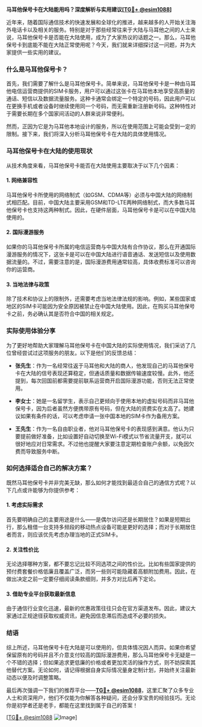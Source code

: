 **马耳他保号卡在大陆能用吗？深度解析与实用建议[[TG💪+ @esim1088](https://t.me/s/esim1088)]**

近年来，随着国际通信技术的快速发展和全球化的推进，越来越多的人开始关注海外电话卡以及相关的服务。特别是对于那些经常往来于大陆与马耳他之间的人士来说，马耳他保号卡是否能在大陆使用，成为了大家热议的话题之一。那么，马耳他保号卡到底能不能在大陆正常使用呢？今天，我们就来详细探讨这一问题，并为大家提供一些实用的建议。

### 什么是马耳他保号卡？

首先，我们需要了解什么是马耳他保号卡。简单来说，马耳他保号卡是一种由马耳他电信运营商提供的SIM卡服务，用户可以通过这张卡在马耳他本地享受高质量的通话、短信以及数据流量服务。这种卡通常会绑定一个特定的号码，因此用户可以在更换手机或者设备时继续使用同一个号码，而无需重新注册新号码。这种特性对于需要长期在多个国家间活动的人群来说非常便利。

然而，正因为它是为马耳他本地设计的服务，所以在使用范围上可能会受到一定的限制。接下来，我们将深入分析马耳他保号卡在大陆的具体使用情况。

### 马耳他保号卡在大陆的使用现状

从技术角度来看，马耳他保号卡能否在大陆使用主要取决于以下几个因素：

#### 1. 网络兼容性
马耳他保号卡所使用的网络制式（如GSM、CDMA等）必须与中国大陆的网络制式相匹配。目前，中国大陆主要采用GSM和TD-LTE两种网络制式，而大多数马耳他保号卡也支持这两种制式。因此，在硬件层面，马耳他保号卡是可以在中国大陆使用的。

#### 2. 国际漫游服务
如果你的马耳他保号卡所属的电信运营商与中国大陆有合作协议，那么在开通国际漫游服务的情况下，这张卡是可以在中国大陆进行语音通话、发送短信以及使用数据流量的。不过，需要注意的是，国际漫游费用通常较高，具体收费标准可以咨询你的运营商。

#### 3. 当地法律与政策
除了技术和协议上的限制外，还需要考虑当地法律法规的影响。例如，某些国家或地区的SIM卡可能因为安全原因被禁止在中国大陆使用。因此，在购买马耳他保号卡之前，务必确认其是否符合中国的相关规定。

### 实际使用体验分享

为了更好地帮助大家理解马耳他保号卡在中国大陆的实际使用情况，我们采访了几位曾经尝试过这项服务的朋友。以下是他们的反馈总结：

- **张先生**：作为一名经常往返于马耳他和大陆的商人，他发现自己的马耳他保号卡在大陆的信号表现还算稳定，但通话质量和数据传输速度较慢。此外，他还提到，每次回国前都需要提前联系运营商开启国际漫游功能，否则无法正常使用。
  
- **李女士**：她是一名留学生，表示自己更倾向于使用本地的虚拟号码而非马耳他保号卡，因为后者虽然方便携带原有号码，但在大陆的资费实在太高了。她建议如果有条件的话，可以考虑申请一张中国本地的SIM卡作为备用方案。

- **王先生**：作为一名自由职业者，他对马耳他保号卡的表现感到满意。他认为只要提前做好准备，比如设置好自动切换至Wi-Fi模式以节省流量开支，就可以很好地应对日常需求。不过他也提醒大家要注意定期检查账户余额，以免因欠费而导致服务中断。

### 如何选择适合自己的解决方案？

既然马耳他保号卡并非完美无缺，那么如何才能找到最适合自己的通信方式呢？以下几点或许能够为你提供参考：

#### 1. 考虑实际需求
首先要明确自己的主要用途是什么——是偶尔访问还是长期居住？如果是短期出行，那么租借一台支持多频段的移动热点设备可能是更好的选择；而对于长期居住者而言，则应该优先考虑办理当地的正式SIM卡。

#### 2. 关注性价比
无论选择哪种方案，都不要忘记比较不同选项之间的性价比。比如有些国家提供的预付费套餐价格低廉且覆盖广泛，而另一些则可能隐藏着高额附加费用。因此，在做出决定之前一定要仔细阅读条款细则，并多方对比后再下定论。

#### 3. 借助专业平台获取最新信息
由于通信行业变化迅速，最新的优惠政策往往只会在官方渠道发布。因此，建议大家通过正规途径获取权威资讯，避免因信息滞后而造成不必要的损失。

### 结语

综上所述，马耳他保号卡在大陆是可以使用的，但具体情况因人而异。如果你希望保留原有的号码并且不介意支付较高的国际漫游费用，那么马耳他保号卡无疑是一个不错的选择；但如果追求更低廉的价格或者更加灵活的操作方式，则不妨探索其他替代方案。无论如何，请记得根据自身实际情况量身定制计划，并始终关注最新动态以便及时调整策略。

最后再次强调一下我们的推荐平台——**[TG💪+ @esim1088](https://t.me/s/esim1088)**，这里汇聚了众多专业人士和资深用户，他们不仅能为你解答各种疑问，还会分享宝贵的经验技巧。无论你是初学者还是老手，都能在这里找到属于自己的答案！

[[TG💪+ @esim1088](https://t.me/s/esim1088) ![Image](https://i.postimg.cc/4NQfJmqS/Snipaste-2025-05-13-00-14-12.png)]